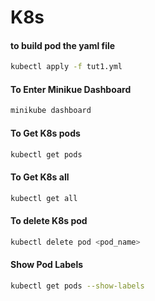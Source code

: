 # K8s


#### to build  pod the yaml file 
```sh
kubectl apply -f tut1.yml
```

#### To Enter Minikue Dashboard
```sh
minikube dashboard
```


#### To Get K8s pods 
```sh
kubectl get pods
```


#### To Get K8s all 
```sh
kubectl get all
```

#### To delete K8s pod 
```sh
kubectl delete pod <pod_name>
```


#### Show Pod Labels
```sh
kubectl get pods --show-labels
```
